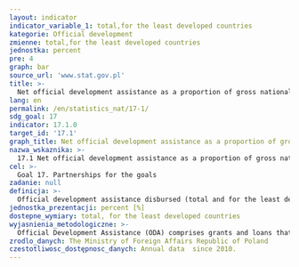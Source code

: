 ```yaml
---
layout: indicator
indicator_variable_1: total,for the least developed countries
kategorie: Official development
zmienne: total,for the least developed countries
jednostka: percent
pre: 4
graph: bar
source_url: 'www.stat.gov.pl'
title: >-
  Net official development assistance as a proportion of gross national income
lang: en
permalink: /en/statistics_nat/17-1/
sdg_goal: 17
indicator: 17.1.0
target_id: '17.1'
graph_title: Net official development assistance as a proportion of gross national income
nazwa_wskaznika: >-
  17.1 Net official development assistance as a proportion of gross national income
cel: >-
  Goal 17. Partnerships for the goals
zadanie: null
definicja: >-
  Official development assistance disbursed (total and for the least developed countries) in relation to the Gross National Income.
jednostka_prezentacji: percent [%]
dostepne_wymiary: total, for the least developed countries
wyjasnienia_metodologiczne: >-
  Official Development Assistance (ODA) comprises grants and loans that are provided by government agencies or international organizations to promote the economic development and welfare of developing countries. In order for loans to qualify as ODA, they need to comprise a grant element of at least: 45% of the total amount for LDCs and other LICs (calculated at the discount rate of 9%), 15% for LMICs (calculated at the discount rate of 7%), 10% for UMICs (calculated at the discount rate of 6%). ODA also includes technical assistance that aims at developing human resources and raising qualifications as well as technical and productive capacity of the developing countries. Technical assistance consists in, i. a., conveying knowledge and experience in the form of training, sending experts and commencing research and/ or covering its resultant cost.No military equipment or services are reportable as ODA.Moreover, it is also required that a partner country benefitting from assistance is on the OECD DAC (Development Assistance Committee) list of ODA recipients.Depending on the form of its realisation, development assistance might be distinguished into: bilateral assistance which is undertaken by the donor country directly in the partner country or by an international organisation as earmarked contribution to the partner country or as a contribution for a specific programme/ fund managed by the organisation, multilateral assistance, which is provided as a contribution to the general budgets of international organisations whose list is updated annually by the OECD-DAC Secretariat. The indicator is presented as a percentage of ODA net disbursement to the Gross National Income (GNI) and as a percentage of bilateral ODA net disbursement and to Least Developed Countries (LDCs) to the Gross National Income.Due to the current revision of ODA, it is expected that from 2018 the indicator will be presented as a grant equivalent including only the grant element multiplied by the value of a given flow. As a result, there will be no differentiation into net and gross ODA. Additionally, some methodological activities are being conducted to incorporate other flows into ODA, such as mobilised amount of money by the public sector from the private sector instruments. Furthermore, an alternative to ODA, TOSSD (Total Official Support for Sustainable Development) is being developed as an instrument for measuring means for SDGs implementation.Official Development Assistance in Poland is provided in accordance with the Development Cooperation Act of 16th September 2011 (Journal of Laws of 2011, No 234, item 1386). Polish development cooperation is based on the Multiannual Development Cooperation Programme, developed for a minimum period of four years. In accordance with the document, the development cooperation includes all the actions undertaken by the government administrative bodies in order to provide the developing countries with development assistance and humanitarian aid as well as the implementation of educational actions for raising awareness and better understanding of global issues and interdependencies.The development cooperation in Poland is coordinated by the Ministry of Foreign Affairs that has devised Multiannual Development Cooperation Programme for 2016-2020 in accordance with which the focus of Polish development cooperation has been placed on Eastern Partnership countries (Belarus, Georgia, Moldova, Ukraine) as well as Africa, Asia and Middle East (Ethiopia, Kenya, Senegal and Tanzania, Myanmar and Palestine).Polish development cooperation supports strengthening the rule of law, decentralization reforms and combat against corruption as well as human and civil rights compliance. Its main objectives cover the improvement of health care, better access to education and support for entrepreneurship and agriculture as well as natural environment protection including natural disasters prevention. Activities included in the programme are financed with the resources from the Ministry of Foreign Affairs, target reserve of the state budget, designed for the development cooperation, and from the funds of other ministries.Least Developed Countries (LDCs) - the countries with the lowest levels of socio-economic development, which meet the following three criteria: average income per capita below $ 750 for 3 years, low human resources (malnutrition, high mortality, low level of education) and the sensitivity of the economy (dependence on the production of raw materials or agricultural products). The list of LDCs covers about 50 countries (most of them are African countries).Gross National Income (GNI) - the gross primary income of all property sectors or all national institutional sectors  it is the sum of gross domestic product and income from abroad.
zrodlo_danych: The Ministry of Foreign Affairs Republic of Poland
czestotliwosc_dostępnosc_danych: Annual data  since 2010.
---
```


